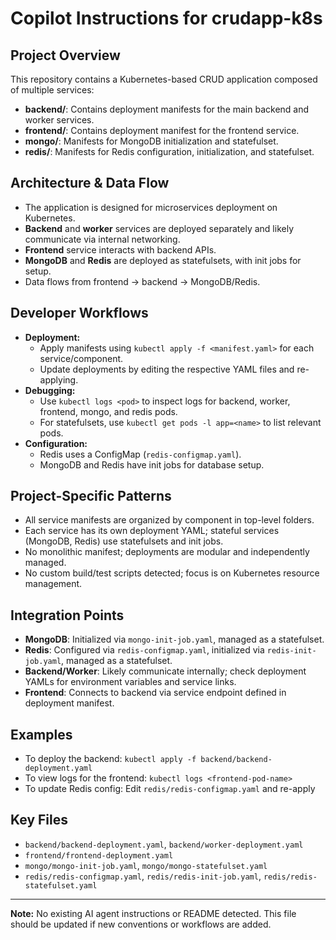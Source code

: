 # Copilot Instructions for crudapp-k8s

## Project Overview
This repository contains a Kubernetes-based CRUD application composed of multiple services:
- **backend/**: Contains deployment manifests for the main backend and worker services.
- **frontend/**: Contains deployment manifest for the frontend service.
- **mongo/**: Manifests for MongoDB initialization and statefulset.
- **redis/**: Manifests for Redis configuration, initialization, and statefulset.

## Architecture & Data Flow
- The application is designed for microservices deployment on Kubernetes.
- **Backend** and **worker** services are deployed separately and likely communicate via internal networking.
- **Frontend** service interacts with backend APIs.
- **MongoDB** and **Redis** are deployed as statefulsets, with init jobs for setup.
- Data flows from frontend → backend → MongoDB/Redis.

## Developer Workflows
- **Deployment:**
  - Apply manifests using `kubectl apply -f <manifest.yaml>` for each service/component.
  - Update deployments by editing the respective YAML files and re-applying.
- **Debugging:**
  - Use `kubectl logs <pod>` to inspect logs for backend, worker, frontend, mongo, and redis pods.
  - For statefulsets, use `kubectl get pods -l app=<name>` to list relevant pods.
- **Configuration:**
  - Redis uses a ConfigMap (`redis-configmap.yaml`).
  - MongoDB and Redis have init jobs for database setup.

## Project-Specific Patterns
- All service manifests are organized by component in top-level folders.
- Each service has its own deployment YAML; stateful services (MongoDB, Redis) use statefulsets and init jobs.
- No monolithic manifest; deployments are modular and independently managed.
- No custom build/test scripts detected; focus is on Kubernetes resource management.

## Integration Points
- **MongoDB**: Initialized via `mongo-init-job.yaml`, managed as a statefulset.
- **Redis**: Configured via `redis-configmap.yaml`, initialized via `redis-init-job.yaml`, managed as a statefulset.
- **Backend/Worker**: Likely communicate internally; check deployment YAMLs for environment variables and service links.
- **Frontend**: Connects to backend via service endpoint defined in deployment manifest.

## Examples
- To deploy the backend: `kubectl apply -f backend/backend-deployment.yaml`
- To view logs for the frontend: `kubectl logs <frontend-pod-name>`
- To update Redis config: Edit `redis/redis-configmap.yaml` and re-apply

## Key Files
- `backend/backend-deployment.yaml`, `backend/worker-deployment.yaml`
- `frontend/frontend-deployment.yaml`
- `mongo/mongo-init-job.yaml`, `mongo/mongo-statefulset.yaml`
- `redis/redis-configmap.yaml`, `redis/redis-init-job.yaml`, `redis/redis-statefulset.yaml`

---
**Note:** No existing AI agent instructions or README detected. This file should be updated if new conventions or workflows are added.
